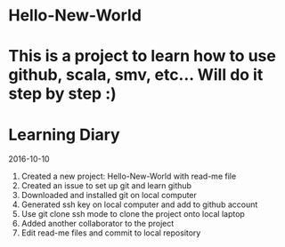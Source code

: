 # Hello-New-World
# This is a project to learn how to use github, scala, smv, etc... Will do it step by step :)

# Learning Diary
2016-10-10
1. Created a new project: Hello-New-World with read-me file
2. Created an issue to set up git and learn github
3. Downloaded and installed git on local computer
4. Generated ssh key on local computer and add to github account
5. Use git clone ssh mode to clone the project onto local laptop
6. Added another collaborator to the project
7. Edit read-me files and commit to local repository

